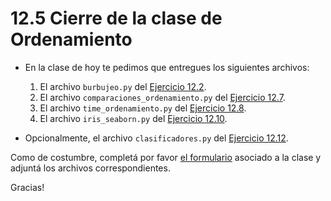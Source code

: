 # 12.5 Cierre de la clase de Ordenamiento

* En la clase de hoy te pedimos que entregues los siguientes archivos:

  1. El archivo `burbujeo.py` del [Ejercicio 12.2](../12_Ordenamiento/02_Ordenamiento_sencillo.md#ejercicio-122-burbujeo).
  2. El archivo `comparaciones_ordenamiento.py` del [Ejercicio 12.7](../12_Ordenamiento/03_Divide_and_Conquer.md#ejercicio-127).
  3. El archivo `time_ordenamiento.py` del [Ejercicio 12.8](../12_Ordenamiento/03_Divide_and_Conquer.md#ejercicio-128).
  4. El archivo `iris_seaborn.py` del [Ejercicio 12.10](../12_Ordenamiento/04_introduccion_al_AA.md#ejercicio-1210-seaborn).

* Opcionalmente, el archivo `clasificadores.py` del [Ejercicio 12.12](../12_Ordenamiento/04_introduccion_al_AA.md#ejercicio-1212).

Como de costumbre, completá por favor [el formulario](https://docs.google.com/forms/d/1jAN__wRdzUsSBzoW8ngaM_Nh7yBSK1DMTYxbo1P-ZDM) asociado a la clase y adjuntá los archivos correspondientes.

Gracias!


